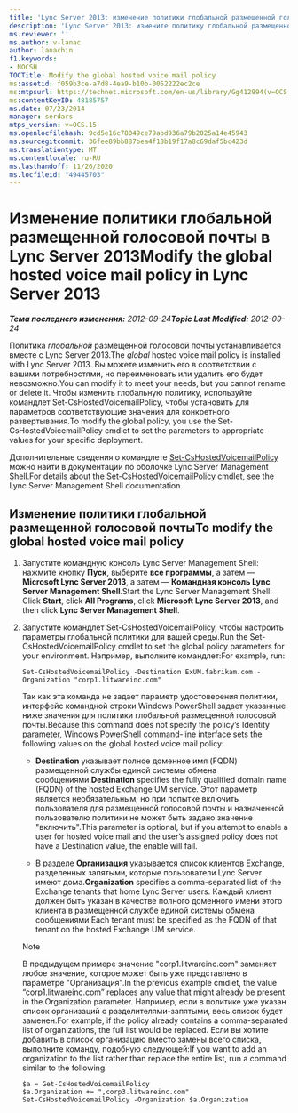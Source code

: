 ```yaml
---
title: 'Lync Server 2013: изменение политики глобальной размещенной голосовой почты'
description: 'Lync Server 2013: измените политику глобальной размещенной голосовой почты.'
ms.reviewer: ''
ms.author: v-lanac
author: lanachin
f1.keywords:
- NOCSH
TOCTitle: Modify the global hosted voice mail policy
ms:assetid: f059b3ce-a7d8-4ea9-b10b-0052222ec2ce
ms:mtpsurl: https://technet.microsoft.com/en-us/library/Gg412994(v=OCS.15)
ms:contentKeyID: 48185757
ms.date: 07/23/2014
manager: serdars
mtps_version: v=OCS.15
ms.openlocfilehash: 9cd5e16c78049ce79abd936a79b2025a14e45943
ms.sourcegitcommit: 36fee89bb887bea4f18b19f17a8c69daf5bc423d
ms.translationtype: MT
ms.contentlocale: ru-RU
ms.lasthandoff: 11/26/2020
ms.locfileid: "49445703"
---
```

# <a name="modify-the-global-hosted-voice-mail-policy-in-lync-server-2013"></a><span data-ttu-id="6f74d-103">Изменение политики глобальной размещенной голосовой почты в Lync Server 2013</span><span class="sxs-lookup"><span data-stu-id="6f74d-103">Modify the global hosted voice mail policy in Lync Server 2013</span></span>

<div data-xmlns="http://www.w3.org/1999/xhtml">

<div class="topic" data-xmlns="http://www.w3.org/1999/xhtml" data-msxsl="urn:schemas-microsoft-com:xslt" data-cs="https://msdn.microsoft.com/">

<div data-asp="https://msdn2.microsoft.com/asp">



</div>

<div id="mainSection">

<div id="mainBody"><span data-ttu-id="6f74d-104">

<span> </span></span><span class="sxs-lookup"><span data-stu-id="6f74d-104">

<span> </span></span></span>

<span data-ttu-id="6f74d-105">_**Тема последнего изменения:** 2012-09-24_</span><span class="sxs-lookup"><span data-stu-id="6f74d-105">_**Topic Last Modified:** 2012-09-24_</span></span>

<span data-ttu-id="6f74d-106">Политика *глобальной* размещенной голосовой почты устанавливается вместе с Lync Server 2013.</span><span class="sxs-lookup"><span data-stu-id="6f74d-106">The *global* hosted voice mail policy is installed with Lync Server 2013.</span></span> <span data-ttu-id="6f74d-107">Вы можете изменить его в соответствии с вашими потребностями, но переименовать или удалить его будет невозможно.</span><span class="sxs-lookup"><span data-stu-id="6f74d-107">You can modify it to meet your needs, but you cannot rename or delete it.</span></span> <span data-ttu-id="6f74d-108">Чтобы изменить глобальную политику, используйте командлет Set-CsHostedVoicemailPolicy, чтобы установить для параметров соответствующие значения для конкретного развертывания.</span><span class="sxs-lookup"><span data-stu-id="6f74d-108">To modify the global policy, you use the Set-CsHostedVoicemailPolicy cmdlet to set the parameters to appropriate values for your specific deployment.</span></span>

<span data-ttu-id="6f74d-109">Дополнительные сведения о командлете [Set-CsHostedVoicemailPolicy](https://docs.microsoft.com/powershell/module/skype/Set-CsHostedVoicemailPolicy) можно найти в документации по оболочке Lync Server Management Shell.</span><span class="sxs-lookup"><span data-stu-id="6f74d-109">For details about the [Set-CsHostedVoicemailPolicy](https://docs.microsoft.com/powershell/module/skype/Set-CsHostedVoicemailPolicy) cmdlet, see the Lync Server Management Shell documentation.</span></span>

<div>

## <a name="to-modify-the-global-hosted-voice-mail-policy"></a><span data-ttu-id="6f74d-110">Изменение политики глобальной размещенной голосовой почты</span><span class="sxs-lookup"><span data-stu-id="6f74d-110">To modify the global hosted voice mail policy</span></span>

1.  <span data-ttu-id="6f74d-111">Запустите командную консоль Lync Server Management Shell: нажмите кнопку **Пуск**, выберите **все программы**, а затем — **Microsoft Lync Server 2013**, а затем — **Командная консоль Lync Server Management Shell**.</span><span class="sxs-lookup"><span data-stu-id="6f74d-111">Start the Lync Server Management Shell: Click **Start**, click **All Programs**, click **Microsoft Lync Server 2013**, and then click **Lync Server Management Shell**.</span></span>

2.  <span data-ttu-id="6f74d-112">Запустите командлет Set-CsHostedVoicemailPolicy, чтобы настроить параметры глобальной политики для вашей среды.</span><span class="sxs-lookup"><span data-stu-id="6f74d-112">Run the Set-CsHostedVoicemailPolicy cmdlet to set the global policy parameters for your environment.</span></span> <span data-ttu-id="6f74d-113">Например, выполните командлет:</span><span class="sxs-lookup"><span data-stu-id="6f74d-113">For example, run:</span></span>
    
        Set-CsHostedVoicemailPolicy -Destination ExUM.fabrikam.com -Organization "corp1.litwareinc.com"
    
    <span data-ttu-id="6f74d-114">Так как эта команда не задает параметр удостоверения политики, интерфейс командной строки Windows PowerShell задает указанные ниже значения для политики глобальной размещенной голосовой почты.</span><span class="sxs-lookup"><span data-stu-id="6f74d-114">Because this command does not specify the policy’s Identity parameter, Windows PowerShell command-line interface sets the following values on the global hosted voice mail policy:</span></span>
    
      - <span data-ttu-id="6f74d-115">**Destination** указывает полное доменное имя (FQDN) размещенной службы единой системы обмена сообщениями.</span><span class="sxs-lookup"><span data-stu-id="6f74d-115">**Destination** specifies the fully qualified domain name (FQDN) of the hosted Exchange UM service.</span></span> <span data-ttu-id="6f74d-116">Этот параметр является необязательным, но при попытке включить пользователя для размещенной голосовой почты и назначенной пользователю политики не может быть задано значение "включить".</span><span class="sxs-lookup"><span data-stu-id="6f74d-116">This parameter is optional, but if you attempt to enable a user for hosted voice mail and the user’s assigned policy does not have a Destination value, the enable will fail.</span></span>
    
      - <span data-ttu-id="6f74d-117">В разделе **Организация** указывается список клиентов Exchange, разделенных запятыми, которые пользователи Lync Server имеют дома.</span><span class="sxs-lookup"><span data-stu-id="6f74d-117">**Organization** specifies a comma-separated list of the Exchange tenants that home Lync Server users.</span></span> <span data-ttu-id="6f74d-118">Каждый клиент должен быть указан в качестве полного доменного имени этого клиента в размещенной службе единой системы обмена сообщениями.</span><span class="sxs-lookup"><span data-stu-id="6f74d-118">Each tenant must be specified as the FQDN of that tenant on the hosted Exchange UM service.</span></span>
    
    <div>
    

    > [!NOTE]  
    > <span data-ttu-id="6f74d-119">В предыдущем примере значение "corp1.litwareinc.com" заменяет любое значение, которое может быть уже представлено в параметре "Организация".</span><span class="sxs-lookup"><span data-stu-id="6f74d-119">In the previous example cmdlet, the value “corp1.litwareinc.com” replaces any value that might already be present in the Organization parameter.</span></span> <span data-ttu-id="6f74d-120">Например, если в политике уже указан список организаций с разделителями-запятыми, весь список будет заменен.</span><span class="sxs-lookup"><span data-stu-id="6f74d-120">For example, if the policy already contains a comma-separated list of organizations, the full list would be replaced.</span></span> <span data-ttu-id="6f74d-121">Если вы хотите добавить в список организацию вместо замены всего списка, выполните команду, подобную следующей:</span><span class="sxs-lookup"><span data-stu-id="6f74d-121">If you want to add an organization to the list rather than replace the entire list, run a command similar to the following.</span></span>

    
    </div>
    
        $a = Get-CsHostedVoicemailPolicy
        $a.Organization += ",corp3.litwareinc.com"
        Set-CsHostedVoicemailPolicy -Organization $a.Organization

<span data-ttu-id="6f74d-122"></div>

</div>

<span> </span>

</div>

</div>

</span><span class="sxs-lookup"><span data-stu-id="6f74d-122"></div>

</div>

<span> </span>

</div>

</div>

</span></span></div>

